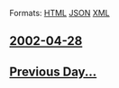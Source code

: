 
Formats: [HTML](2002/04/28/index.html)  [JSON](2002/04/28/index.json)  [XML](2002/04/28/index.xml)  

## [2002-04-28](/news/2002/04/28/index.md)

## [Previous Day...](/news/2002/04/27/index.md)

